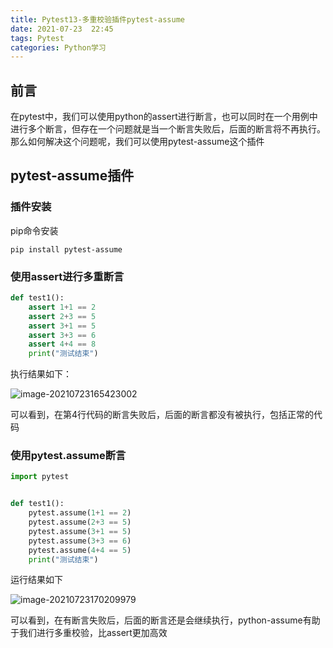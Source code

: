 ```yaml
---
title: Pytest13-多重校验插件pytest-assume
date: 2021-07-23  22:45
tags: Pytest
categories: Python学习
---
```


## 前言

在pytest中，我们可以使用python的assert进行断言，也可以同时在一个用例中进行多个断言，但存在一个问题就是当一个断言失败后，后面的断言将不再执行。那么如何解决这个问题呢，我们可以使用pytest-assume这个插件

## pytest-assume插件

### 插件安装

pip命令安装

```shell
pip install pytest-assume
```

### 使用assert进行多重断言

```python
def test1():
    assert 1+1 == 2
    assert 2+3 == 5
    assert 3+1 == 5
    assert 3+3 == 6
    assert 4+4 == 8
    print("测试结束")
```

执行结果如下：

![image-20210723165423002](https://img.rockche.cn//image-20210723165423002.png)

可以看到，在第4行代码的断言失败后，后面的断言都没有被执行，包括正常的代码

### 使用pytest.assume断言

```python
import pytest


def test1():
    pytest.assume(1+1 == 2)
    pytest.assume(2+3 == 5)
    pytest.assume(3+1 == 5)
    pytest.assume(3+3 == 6)
    pytest.assume(4+4 == 5)
    print("测试结束")
```

运行结果如下

![image-20210723170209979](https://img.rockche.cn//image-20210723170209979.png)

可以看到，在有断言失败后，后面的断言还是会继续执行，python-assume有助于我们进行多重校验，比assert更加高效